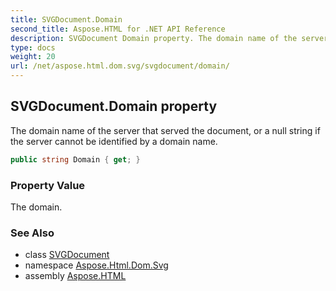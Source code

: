 ```yaml
---
title: SVGDocument.Domain
second_title: Aspose.HTML for .NET API Reference
description: SVGDocument Domain property. The domain name of the server that served the document or a null string if the server cannot be identified by a domain name
type: docs
weight: 20
url: /net/aspose.html.dom.svg/svgdocument/domain/
---
```

## SVGDocument.Domain property

The domain name of the server that served the document, or a null string if the server cannot be identified by a domain name.

```csharp
public string Domain { get; }
```

### Property Value

The domain.

### See Also

* class [SVGDocument](../)
* namespace [Aspose.Html.Dom.Svg](../../../aspose.html.dom.svg/)
* assembly [Aspose.HTML](../../../)

